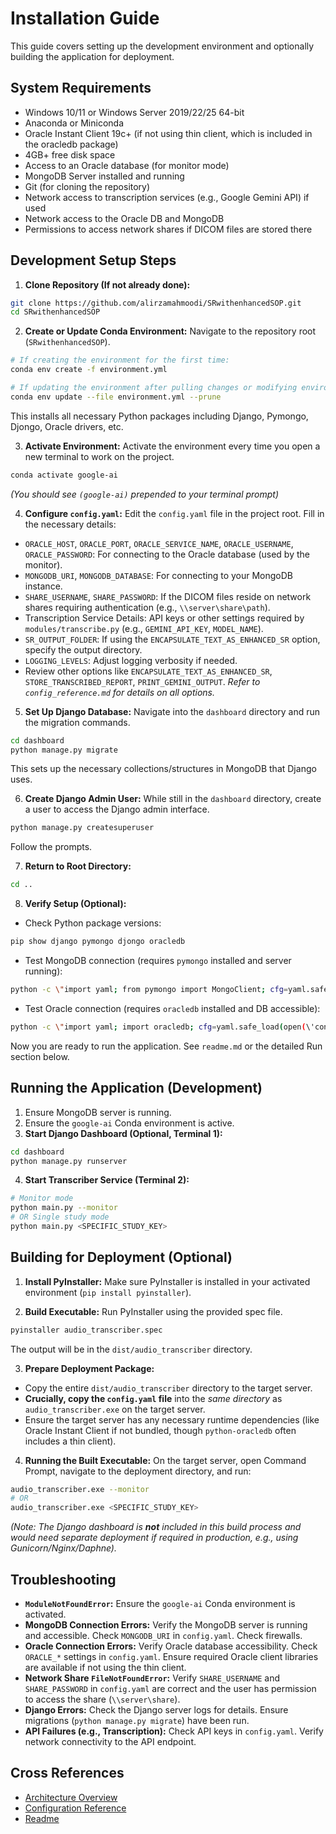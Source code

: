 # Installation Guide

This guide covers setting up the development environment and optionally building the application for deployment.

## System Requirements
- Windows 10/11 or Windows Server 2019/22/25 64-bit
- Anaconda or Miniconda
- Oracle Instant Client 19c+ (if not using thin client, which is included in the oracledb package)
- 4GB+ free disk space
- Access to an Oracle database (for monitor mode)
- MongoDB Server installed and running
- Git (for cloning the repository)
- Network access to transcription services (e.g., Google Gemini API) if used
- Network access to the Oracle DB and MongoDB
- Permissions to access network shares if DICOM files are stored there

## Development Setup Steps

1. **Clone Repository (If not already done):**
```bash
git clone https://github.com/alirzamahmoodi/SRwithenhancedSOP.git
cd SRwithenhancedSOP
```

2. **Create or Update Conda Environment:**
Navigate to the repository root (`SRwithenhancedSOP`).
```bash
# If creating the environment for the first time:
conda env create -f environment.yml

# If updating the environment after pulling changes or modifying environment.yml:
conda env update --file environment.yml --prune
```
This installs all necessary Python packages including Django, Pymongo, Djongo, Oracle drivers, etc.

3. **Activate Environment:**
Activate the environment every time you open a new terminal to work on the project.
```bash
conda activate google-ai
```
*(You should see `(google-ai)` prepended to your terminal prompt)*

4. **Configure `config.yaml`:**
Edit the `config.yaml` file in the project root. Fill in the necessary details:
- `ORACLE_HOST`, `ORACLE_PORT`, `ORACLE_SERVICE_NAME`, `ORACLE_USERNAME`, `ORACLE_PASSWORD`: For connecting to the Oracle database (used by the monitor).
- `MONGODB_URI`, `MONGODB_DATABASE`: For connecting to your MongoDB instance.
- `SHARE_USERNAME`, `SHARE_PASSWORD`: If the DICOM files reside on network shares requiring authentication (e.g., `\\server\share\path`).
- Transcription Service Details: API keys or other settings required by `modules/transcribe.py` (e.g., `GEMINI_API_KEY`, `MODEL_NAME`).
- `SR_OUTPUT_FOLDER`: If using the `ENCAPSULATE_TEXT_AS_ENHANCED_SR` option, specify the output directory.
- `LOGGING_LEVELS`: Adjust logging verbosity if needed.
- Review other options like `ENCAPSULATE_TEXT_AS_ENHANCED_SR`, `STORE_TRANSCRIBED_REPORT`, `PRINT_GEMINI_OUTPUT`.
*Refer to `config_reference.md` for details on all options.*

5. **Set Up Django Database:**
Navigate into the `dashboard` directory and run the migration commands.
```bash
cd dashboard
python manage.py migrate
```
This sets up the necessary collections/structures in MongoDB that Django uses.

6. **Create Django Admin User:**
While still in the `dashboard` directory, create a user to access the Django admin interface.
```bash
python manage.py createsuperuser
```
Follow the prompts.

7. **Return to Root Directory:**
```bash
cd ..
```

8. **Verify Setup (Optional):**
- Check Python package versions:
```bash
pip show django pymongo djongo oracledb
```
- Test MongoDB connection (requires `pymongo` installed and server running):
```bash
python -c \"import yaml; from pymongo import MongoClient; cfg=yaml.safe_load(open(\'config.yaml\')); client=MongoClient(cfg[\'MONGODB_URI\'], serverSelectionTimeoutMS=5000); client.admin.command(\'ping\'); print(\'MongoDB connection successful!\')\"
```
- Test Oracle connection (requires `oracledb` installed and DB accessible):
```bash
python -c \"import yaml; import oracledb; cfg=yaml.safe_load(open(\'config.yaml\')); dsn=oracledb.makedsn(cfg[\'ORACLE_HOST\'], cfg[\'ORACLE_PORT\'], service_name=cfg[\'ORACLE_SERVICE_NAME\']); conn=oracledb.connect(user=cfg[\'ORACLE_USERNAME\'], password=cfg[\'ORACLE_PASSWORD\'], dsn=dsn); print(\'Oracle connection successful! Version:\', conn.version); conn.close()\"
```

Now you are ready to run the application. See `readme.md` or the detailed Run section below.

## Running the Application (Development)

1. Ensure MongoDB server is running.
2. Ensure the `google-ai` Conda environment is active.
3. **Start Django Dashboard (Optional, Terminal 1):**
```bash
cd dashboard
python manage.py runserver
```
4. **Start Transcriber Service (Terminal 2):**
```bash
# Monitor mode
python main.py --monitor
# OR Single study mode
python main.py <SPECIFIC_STUDY_KEY>
```

## Building for Deployment (Optional)

1. **Install PyInstaller:**
Make sure PyInstaller is installed in your activated environment (`pip install pyinstaller`).

2. **Build Executable:**
Run PyInstaller using the provided spec file.
```bash
pyinstaller audio_transcriber.spec
```
The output will be in the `dist/audio_transcriber` directory.

3. **Prepare Deployment Package:**
- Copy the entire `dist/audio_transcriber` directory to the target server.
- **Crucially, copy the `config.yaml` file** into the *same directory* as `audio_transcriber.exe` on the target server.
- Ensure the target server has any necessary runtime dependencies (like Oracle Instant Client if not bundled, though `python-oracledb` often includes a thin client).

4. **Running the Built Executable:**
On the target server, open Command Prompt, navigate to the deployment directory, and run:
```bash
audio_transcriber.exe --monitor
# OR
audio_transcriber.exe <SPECIFIC_STUDY_KEY>
```
*(Note: The Django dashboard is **not** included in this build process and would need separate deployment if required in production, e.g., using Gunicorn/Nginx/Daphne).*

## Troubleshooting
- **`ModuleNotFoundError`:** Ensure the `google-ai` Conda environment is activated.
- **MongoDB Connection Errors:** Verify the MongoDB server is running and accessible. Check `MONGODB_URI` in `config.yaml`. Check firewalls.
- **Oracle Connection Errors:** Verify Oracle database accessibility. Check `ORACLE_*` settings in `config.yaml`. Ensure required Oracle client libraries are available if not using the thin client.
- **Network Share `FileNotFoundError`:** Verify `SHARE_USERNAME` and `SHARE_PASSWORD` in `config.yaml` are correct and the user has permission to access the share (`\\server\share`).
- **Django Errors:** Check the Django server logs for details. Ensure migrations (`python manage.py migrate`) have been run.
- **API Failures (e.g., Transcription):** Check API keys in `config.yaml`. Verify network connectivity to the API endpoint.

## Cross References
- [Architecture Overview](architecture.md)
- [Configuration Reference](config_reference.md)
- [Readme](../readme.md)
